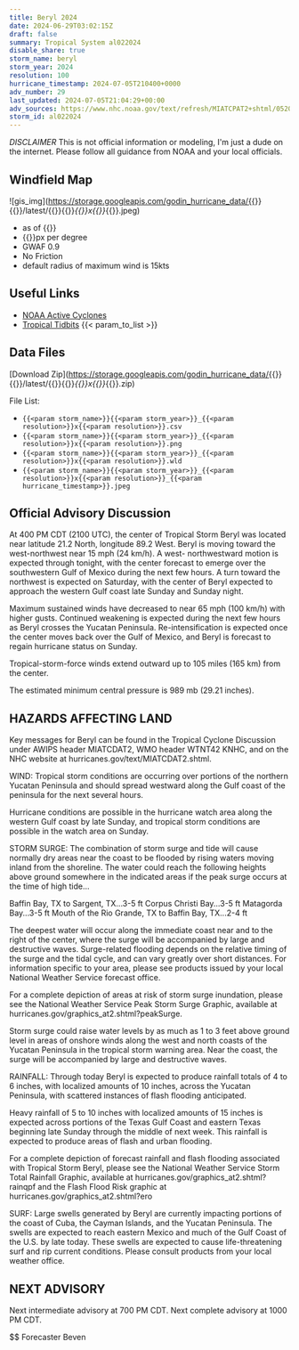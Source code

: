 ```yaml
---
title: Beryl 2024
date: 2024-06-29T03:02:15Z
draft: false
summary: Tropical System al022024
disable_share: true
storm_name: beryl
storm_year: 2024
resolution: 100
hurricane_timestamp: 2024-07-05T210400+0000
adv_number: 29
last_updated: 2024-07-05T21:04:29+00:00
adv_sources: https://www.nhc.noaa.gov/text/refresh/MIATCPAT2+shtml/052044.shtml;https://www.nhc.noaa.gov/refresh/graphics_at2+shtml/204723.shtml?cone
storm_id: al022024
---
```

*DISCLAIMER* This is not official information or modeling, I'm just a dude on the internet.  Please follow all guidance from NOAA and your local officials.

## Windfield Map
![gis_img](https://storage.googleapis.com/godin_hurricane_data/{{<param storm_name>}}{{<param storm_year>}}/latest/{{<param storm_name>}}{{<param storm_year>}}_{{<param resolution>}}x{{<param resolution>}}_{{<param hurricane_timestamp>}}.jpeg)

- as of {{<param last_updated>}}
- {{<param resolution>}}px per degree
- GWAF 0.9
- No Friction
- default radius of maximum wind is 15kts

## Useful Links
- [NOAA Active Cyclones](https://www.nhc.noaa.gov/)
- [Tropical Tidbits](https://www.tropicaltidbits.com/storminfo/)
{{< param_to_list >}}

## Data Files
[Download Zip](https://storage.googleapis.com/godin_hurricane_data/{{<param storm_name>}}{{<param storm_year>}}/latest/{{<param storm_name>}}{{<param storm_year>}}_{{<param resolution>}}x{{<param resolution>}}_{{<param hurricane_timestamp>}}.zip)

File List:
- `{{<param storm_name>}}{{<param storm_year>}}_{{<param resolution>}}x{{<param resolution>}}.csv`
- `{{<param storm_name>}}{{<param storm_year>}}_{{<param resolution>}}x{{<param resolution>}}.png`
- `{{<param storm_name>}}{{<param storm_year>}}_{{<param resolution>}}x{{<param resolution>}}.wld`
- `{{<param storm_name>}}{{<param storm_year>}}_{{<param resolution>}}x{{<param resolution>}}_{{<param hurricane_timestamp>}}.jpeg`


## Official Advisory Discussion
At 400 PM CDT (2100 UTC), the center of Tropical Storm Beryl was
located near latitude 21.2 North, longitude 89.2 West. Beryl is
moving toward the west-northwest near 15 mph (24 km/h). A west-
northwestward motion is expected through tonight, with the center 
forecast to emerge over the southwestern Gulf of Mexico during the 
next few hours. A turn toward the northwest is expected on 
Saturday, with the center of Beryl expected to approach the western 
Gulf coast late Sunday and Sunday night.
 
Maximum sustained winds have decreased to near 65 mph (100 km/h)
with higher gusts.  Continued weakening is expected during the
next few hours as Beryl crosses the Yucatan Peninsula.
Re-intensification is expected once the center moves back over the
Gulf of Mexico, and Beryl is forecast to regain hurricane status 
on Sunday.
 
Tropical-storm-force winds extend outward up to 105 miles (165 km)
from the center.
 
The estimated minimum central pressure is 989 mb (29.21 inches).
 
 
HAZARDS AFFECTING LAND
----------------------
Key messages for Beryl can be found in the Tropical Cyclone
Discussion under AWIPS header MIATCDAT2, WMO header WTNT42 KNHC,
and on the NHC website at hurricanes.gov/text/MIATCDAT2.shtml.
 
WIND: Tropical storm conditions are occurring over portions of
the northern Yucatan Peninsula and should spread westward along the
Gulf coast of the peninsula for the next several hours.
 
Hurricane conditions are possible in the hurricane watch area along
the western Gulf coast by late Sunday, and tropical storm
conditions are possible in the watch area on Sunday.
 
STORM SURGE: The combination of storm surge and tide 
will cause normally dry areas near the coast to be flooded by 
rising waters moving inland from the shoreline.  The water could 
reach the following heights above ground somewhere in the indicated 
areas if the peak surge occurs at the time of high tide...

Baffin Bay, TX to Sargent, TX...3-5 ft
Corpus Christi Bay...3-5 ft
Matagorda Bay...3-5 ft
Mouth of the Rio Grande, TX to Baffin Bay, TX...2-4 ft

The deepest water will occur along the immediate coast near and to
the right of the center, where the surge will be accompanied by
large and destructive waves. Surge-related flooding depends on the
relative timing of the surge and the tidal cycle, and can vary
greatly over short distances.  For information specific to your
area, please see products issued by your local National Weather
Service forecast office.

For a complete depiction of areas at risk of storm surge inundation,
please see the National Weather Service Peak Storm Surge Graphic,
available at hurricanes.gov/graphics_at2.shtml?peakSurge.

Storm surge could raise water levels by as much as 1 to 3 feet 
above ground level in areas of onshore winds along the west and 
north coasts of the Yucatan Peninsula in the tropical storm
warning area. Near the coast, the surge will be accompanied by
large and destructive waves.
 
RAINFALL:  Through today Beryl is expected to produce rainfall
totals of 4 to 6 inches, with localized amounts of 10 inches, across
the Yucatan Peninsula, with scattered instances of flash flooding
anticipated.
 
Heavy rainfall of 5 to 10 inches with localized amounts of 15 inches
is expected across portions of the Texas Gulf Coast and eastern
Texas beginning late Sunday through the middle of next week.  This 
rainfall is expected to produce areas of flash and urban flooding.
 
For a complete depiction of forecast rainfall and flash flooding
associated with Tropical Storm Beryl, please see the National
Weather Service Storm Total Rainfall Graphic, available at
hurricanes.gov/graphics_at2.shtml?rainqpf and the Flash Flood Risk
graphic at hurricanes.gov/graphics_at2.shtml?ero
 
SURF:  Large swells generated by Beryl are currently impacting
portions of the coast of Cuba, the Cayman Islands, and the
Yucatan Peninsula. The swells are expected to reach eastern Mexico
and much of the Gulf Coast of the U.S. by late today. These swells
are expected to cause life-threatening surf and rip current
conditions. Please consult products from your local weather office.
 
 
NEXT ADVISORY
-------------
Next intermediate advisory at 700 PM CDT.
Next complete advisory at 1000 PM CDT.
 
$$
Forecaster Beven